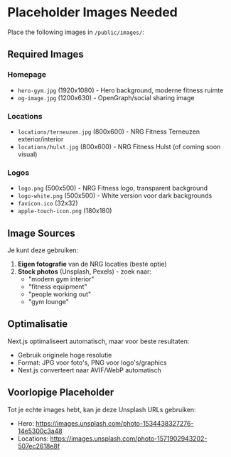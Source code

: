 # Placeholder Images Needed

Place the following images in `/public/images/`:

## Required Images

### Homepage
- `hero-gym.jpg` (1920x1080) - Hero background, moderne fitness ruimte
- `og-image.jpg` (1200x630) - OpenGraph/social sharing image

### Locations
- `locations/terneuzen.jpg` (800x600) - NRG Fitness Terneuzen exterior/interior
- `locations/hulst.jpg` (800x600) - NRG Fitness Hulst (of coming soon visual)

### Logos
- `logo.png` (500x500) - NRG Fitness logo, transparent background
- `logo-white.png` (500x500) - White version voor dark backgrounds
- `favicon.ico` (32x32)
- `apple-touch-icon.png` (180x180)

## Image Sources

Je kunt deze gebruiken:
1. **Eigen fotografie** van de NRG locaties (beste optie)
2. **Stock photos** (Unsplash, Pexels) - zoek naar:
   - "modern gym interior"
   - "fitness equipment"
   - "people working out"
   - "gym lounge"

## Optimalisatie

Next.js optimaliseert automatisch, maar voor beste resultaten:
- Gebruik originele hoge resolutie
- Format: JPG voor foto's, PNG voor logo's/graphics
- Next.js converteert naar AVIF/WebP automatisch

## Voorlopige Placeholder

Tot je echte images hebt, kan je deze Unsplash URLs gebruiken:
- Hero: https://images.unsplash.com/photo-1534438327276-14e5300c3a48
- Locations: https://images.unsplash.com/photo-1571902943202-507ec2618e8f
